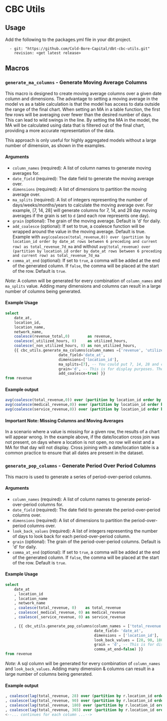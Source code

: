 # CBC Utils

## Usage
Add the following to the packages.yml file in your dbt project.
```
  - git: "https://github.com/Cold-Bore-Capital/dbt-cbc-utils.git"
    revision: <get latest release>
```

## Macros

### `generate_ma_columns` - Generate Moving Average Columns

This macro is designed to create moving average columns over a given date column and dimensions. The advantage to setting a moving average in the model vs as a table calculation is that the model has access to data outside the range of the final chart. When setting an MA in a table function, the first few rows will be averaging over fewer than the desired number of days. This can lead to wild swings in the line. By setting the MA in the model, the MA will be calculated using data that is filtered out of the final chart, providing a more accurate representation of the data.

This approach is only useful for highly aggregated models without a large number of dimension, as shown in the examples. 

#### Arguments
- `column_names` (required): A list of column names to generate moving averages for.
- `date_field` (required): The date field to generate the moving average over.
- `dimensions` (required): A list of dimensions to partition the moving average over. 
- `ma_splits` (required): A list of integers representing the number of days/weeks/months/years to calculate the moving average over. For example, [7, 14, 28] will generate columns for 7, 14, and 28 day moving averages if the grain is set to `d` (and each row represents one day).
- `grain` (optional): The grain of the moving average. Default is 'd' for daily.
- `add_coalesce` (optional): If set to true, a coalesce function will be wrapped around the value in the moving average. Default is true. Example with `avg(coalesce(total_revenue,0)) over (partition by location_id order by date_at rows between 6 preceding and current row) as total_revenue_7d_ma` and without `avg(total_revenue) over (partition by location_id order by date_at rows between 6 preceding and current row) as total_revenue_7d_ma`
- `comma_at_end` (optional): If set to `true`, a comma will be added at the end of the generated column. If `false`, the comma will be placed at the start of the row. Default is `true`.

*Note:* A column will be generated for every combination of `column_names` and `ma_splits` value. Adding many dimensions and columns can result in a large number of columns being generated.

#### Example Usage
```sql
select
    date_at,
    location_id,
    location_name,
    network_name,
    coalesce(revenue_total,0)        as revenue,
    coalesce(_utilized_hours, 0)     as utilized_hours,
    coalesce(_non_utilized_hours, 0) as non_utilized_hours,
    {{ cbc_utils.generate_ma_columns(column_names =['revenue', 'utilized_hours', 'non_utilized_hours'],
                        date_field='date_at',
                        dimensions=['location_id'],
                        ma_splits=[7], -- You could put 7, 14, 28 and columns will generate for each.
                        grain='d', -- This is for display purposes. The column name will be set using this value.
                        add_coalesce=true) }}
from revenue
```
#### Example output 
```sql
avg(coalesce(total_revenue,0)) over (partition by location_id order by date_at rows between 6 preceding and current row) as total_revenue_7d_ma,
avg(coalesce(medical_revenue,0)) over (partition by location_id order by date_at rows between 6 preceding and current row) as medical_revenue_7d_ma,
avg(coalesce(service_revenue,0)) over (partition by location_id order by date_at rows between 6 preceding and current row) as service_revenue_7d_ma,
```

#### Important Note: Missing Columns and Moving Averages

In a scenario where a value is missing for a given row, the results of a chart will appear wrong. In the example above, if the date/location cross join was not present, on days where a location is not open, no row will exist and a MA for that day will not display. Cross joining with a date/location table is a common practice to ensure that all dates are present in the dataset.

### `generate_pop_columns` - Generate Period Over Period Columns
This macro is used to generate a series of period-over-period columns.

#### Arguments
- `column_names` (required): A list of column names to generate period-over-period columns for.
- `date_field` (required): The date field to generate the period-over-period columns over.
- `dimensions` (required): A list of dimensions to partition the period-over-period columns over.
- `look_back_values` (required): A list of integers representing the number of days to look back for each period-over-period column.
- `grain` (optional): The grain of the period-over-period columns. Default is 'd' for daily.
- `comma_at_end` (optional): If set to `true`, a comma will be added at the end of the generated column. If `false`, the comma will be placed at the start of the row. Default is `true`.

#### Example Usage

```sql
select
    date_at
    , location_id
    , location_name
    , network_name
    , coalesce(total_revenue, 0)    as total_revenue
    , coalesce(_medical_revenue, 0) as medical_revenue
    , coalesce(_service_revenue, 0) as service_revenue

    , {{ cbc_utils.generate_pop_columns(column_names = ['total_revenue', 'medical_revenue', 'service_revenue'],
                                        date_field= 'date_at',
                                        dimensions = ['location_id'],
                                        look_back_values = [28, 90, 180, 365],
                                        grain = 'd', -- This is for display purposes. The column name will be set using this value.
                                        comma_at_end=false) }}
from revenue

```
*Note:* A sql column will be generated for every combination of `column_names` and `look_back_values`. Adding many dimension & columns can result in a large number of columns being generated.

#### Example output 

```sql
, coalesce(lag(total_revenue, 28) over (partition by r.location_id order by r.date_at), 0) as total_revenue_28d_pop
, coalesce(lag(total_revenue, 90) over (partition by r.location_id order by r.date_at), 0) as total_revenue_90d_pop
, coalesce(lag(total_revenue, 180) over (partition by r.location_id order by r.date_at), 0) as total_revenue_180d_pop
, coalesce(lag(total_revenue, 365) over (partition by r.location_id order by r.date_at), 0) as total_revenue_365d_pop
<--... continues for each column ...-->
```